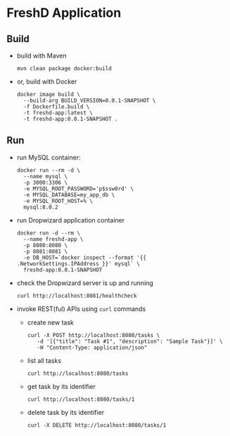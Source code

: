 # FreshD Application


## Build

- build with Maven

      mvn clean package docker:build

- or, build with Docker

      docker image build \
        --build-arg BUILD_VERSION=0.0.1-SNAPSHOT \
        -f Dockerfile.build \
        -t freshd-app:latest \
        -t freshd-app:0.0.1-SNAPSHOT .

## Run

- run MySQL container:

      docker run --rm -d \
        --name mysql \
        -p 3000:3306 \
        -e MYSQL_ROOT_PASSWORD='p$ssw0rd' \
        -e MYSQL_DATABASE=my_app_db \
        -e MYSQL_ROOT_HOST=% \
        mysql:8.0.2

- run Dropwizard application container

      docker run -d --rm \
        --name freshd-app \
        -p 8080:8080 \
        -p 8081:8081 \
        -e DB_HOST=`docker inspect --format '{{ .NetworkSettings.IPAddress }}' mysql` \
        freshd-app:0.0.1-SNAPSHOT


- check the Dropwizard server is up and running

      curl http://localhost:8081/healthcheck

- invoke REST(ful) APIs using `curl` commands
  - create new task

        curl -X POST http://localhost:8080/tasks \
           -d '[{"title": "Task #1", "description": "Sample Task"}]' \
           -H "Content-Type: application/json"

  - list all tasks

        curl http://localhost:8080/tasks

  - get task by its identifier

        curl http://localhost:8080/tasks/1

  - delete task by its identifier

        curl -X DELETE http://localhost:8080/tasks/1
